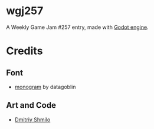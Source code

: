 # wgj257 #

A Weekly Game Jam #257 entry, made with [Godot engine](https://godotengine.org/).

# Credits #

## Font ##
- [monogram](https://datagoblin.itch.io/monogram) by datagoblin

## Art and Code ##
- [Dmitriy Shmilo](https://dmitriy-shmilo.itch.io/)
